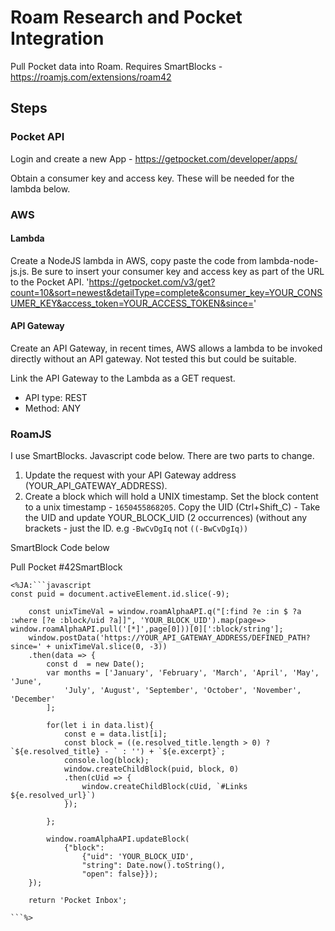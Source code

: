 # Roam Research and Pocket Integration

Pull Pocket data into Roam.  Requires SmartBlocks - https://roamjs.com/extensions/roam42

## Steps

### Pocket API

Login and create a new App - https://getpocket.com/developer/apps/

Obtain a consumer key and access key.  These will be needed for the lambda below. 

### AWS

#### Lambda 

Create a NodeJS lambda in AWS, copy paste the code from lambda-node-js.js.  Be sure to insert your consumer key and access key as part of the URL to the Pocket API.  'https://getpocket.com/v3/get?count=10&sort=newest&detailType=complete&consumer_key=YOUR_CONSUMER_KEY&access_token=YOUR_ACCESS_TOKEN&since='

#### API Gateway

Create an API Gateway, in recent times, AWS allows a lambda to be invoked directly without an API gateway.  Not tested this but could be suitable.

Link the API Gateway to the Lambda as a GET request.

- API type: REST
- Method: ANY

### RoamJS

I use SmartBlocks.   Javascript code below.  There are two parts to change.  

1. Update the request with your API Gateway address (YOUR_API_GATEWAY_ADDRESS).
2. Create a block which will hold a UNIX timestamp. Set the block content to a unix timestamp - `1650455868205`.  Copy the UID (Ctrl+Shift_C) - Take the UID and update YOUR_BLOCK_UID (2 occurrences) (without any brackets - just the ID.  e.g `-BwCvDgIq` not `((-BwCvDgIq))` 

SmartBlock Code below

Pull Pocket #42SmartBlock
```
<%JA:```javascript
const puid = document.activeElement.id.slice(-9);

	const unixTimeVal = window.roamAlphaAPI.q("[:find ?e :in $ ?a :where [?e :block/uid ?a]]", 'YOUR_BLOCK_UID').map(page=> window.roamAlphaAPI.pull('[*]',page[0]))[0][':block/string'];
    window.postData('https://YOUR_API_GATEWAY_ADDRESS/DEFINED_PATH?since=' + unixTimeVal.slice(0, -3))
    .then(data => {
        const d  = new Date();
        var months = ['January', 'February', 'March', 'April', 'May', 'June',
            'July', 'August', 'September', 'October', 'November', 'December'
        ];
        
        for(let i in data.list){
            const e = data.list[i];
            const block = ((e.resolved_title.length > 0) ? `${e.resolved_title} - ` : '') + `${e.excerpt}`;
			console.log(block);
          	window.createChildBlock(puid, block, 0)
            .then(cUid => {
                window.createChildBlock(cUid, `#Links ${e.resolved_url}`)
            });
            
        };

        window.roamAlphaAPI.updateBlock(
            {"block": 
                {"uid": 'YOUR_BLOCK_UID',
                "string": Date.now().toString(),
                "open": false}});        
    });

	return 'Pocket Inbox';

```%>
```
